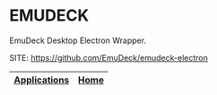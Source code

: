 # EMUDECK

 EmuDeck Desktop Electron Wrapper.

 SITE: https://github.com/EmuDeck/emudeck-electron

 | [Applications](https://portable-linux-apps.github.io/apps.html) | [Home](https://portable-linux-apps.github.io)
 | --- | --- |

